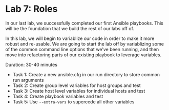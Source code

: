 # Lab 7: Roles

In our last lab, we successfully completed our first Ansible playbooks.  This will be the foundation that we build the rest of our labs off of.  

In this lab, we will begin to variablize our code in order to make it more robust and re-usable.  We are going to start the lab off by variablizing some of the common command line options that we've been running, and then move into refactoring parts of our existing playbook to leverage variables.

Duration: 30-40 minutes

- Task 1: Create a new ansible.cfg in our run directory to store common run arguments
- Task 2: Create group level variables for host groups and test
- Task 3: Create host level variables for individual hosts and test
- Task 4: Create playbook variables and test
- Task 5: Use `--extra-vars` to supercede all other variables


